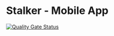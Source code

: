 # Stalker - Mobile App

[![Quality Gate Status](https://sonarcloud.io/api/project_badges/measure?project=GruppOne_stalker-mobile-app&metric=alert_status)](https://sonarcloud.io/dashboard?id=GruppOne_stalker-mobile-app)

<!-- TODO write readme -->
